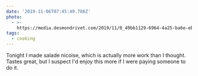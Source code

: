 ```yaml
---
date: '2019-11-06T07:45:49.786Z'
photo:
  - >-
    https://media.desmondrivet.com/2019/11/0_49bb1129-6964-4a25-ba6e-ebfb51e57511.jpg
tags:
  - cooking
---
```


Tonight I made salade nicoise, which is actually more work than I thought. Tastes great, but I suspect I'd enjoy this more if I were paying someone to do it.
